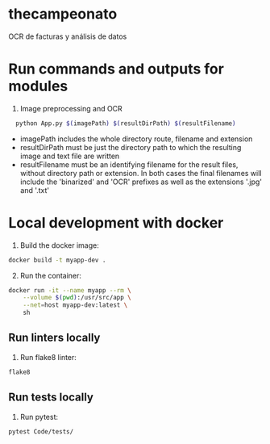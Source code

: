 # thecampeonato

OCR de facturas y análisis de datos

# Run commands and outputs for modules
1. Image preprocessing and OCR
```sh
  python App.py $(imagePath) $(resultDirPath) $(resultFilename)
```
- imagePath includes the whole directory route, filename and extension
- resultDirPath must be just the directory path to which the resulting image and text file are written
- resultFilename must be an identifying filename for the result files, without directory path or extension. In both cases the final filenames will include the 'binarized' and 'OCR' prefixes as well as the extensions '.jpg' and '.txt'

# Local development with docker

1. Build the docker image:
```sh
docker build -t myapp-dev .
```
2. Run the container:
  ```sh
  docker run -it --name myapp --rm \
      --volume $(pwd):/usr/src/app \
      --net=host myapp-dev:latest \
      sh
  ```

## Run linters locally

1. Run flake8 linter:
```sh
flake8
```

## Run tests locally

1. Run pytest:
```sh
pytest Code/tests/
```